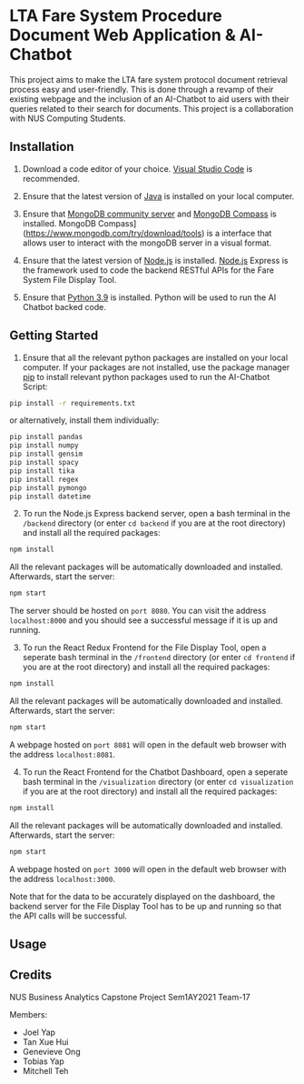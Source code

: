 # LTA Fare System Procedure Document Web Application & AI-Chatbot

This project aims to make the LTA fare system protocol document retrieval process easy and user-friendly. This is done through a revamp of their existing webpage and the inclusion of an AI-Chatbot to aid users with their queries related to their search for documents. This project is a collaboration with NUS Computing Students.

## Installation

1. Download a code editor of your choice. [Visual Studio Code](https://code.visualstudio.com/download) is recommended. 

2. Ensure that the latest version of [Java](jdk.java.net/17/) is installed on your local computer.

3. Ensure that [MongoDB community server](https://www.mongodb.com/try/download) and [MongoDB Compass](https://www.mongodb.com/try/download/tools) is installed.
MongoDB Compass](https://www.mongodb.com/try/download/tools) is a interface that allows user to interact with the mongoDB server in a visual format.

4. Ensure that the latest version of [Node.js](https://nodejs.org/en/download/) is installed. 
[Node.js](https://nodejs.org/en/download/) Express is the framework used to code the backend RESTful APIs for the Fare System File Display Tool.

5. Ensure that [Python 3.9](https://www.python.org/downloads/) is installed. 
Python will be used to run the AI Chatbot backed code.

## Getting Started

1. Ensure that all the relevant python packages are installed on your local computer.
If your packages are not installed, use the package manager [pip](https://pip.pypa.io/en/stable/) to install relevant python packages used to run the AI-Chatbot Script:

```bash
pip install -r requirements.txt
``` 

or alternatively, install them individually:

```bash
pip install pandas
pip install numpy
pip install gensim
pip install spacy
pip install tika
pip install regex
pip install pymongo
pip install datetime
```

2. To run the Node.js Express backend server, open a bash terminal in the `/backend` directory (or enter `cd backend` if you are at the root directory) and install all the required packages:

```bash
npm install
```

All the relevant packages will be automatically downloaded and installed. Afterwards, start the server:

```bash
npm start
```

The server should be hosted on `port 8080`. You can visit the address `localhost:8000` and you should see a successful message if it is up and running.

3. To run the React Redux Frontend for the File Display Tool, open a seperate bash terminal in the `/frontend` directory (or enter `cd frontend` if you are at the root directory) and install all the required packages:

```bash
npm install
```

All the relevant packages will be automatically downloaded and installed. Afterwards, start the server:

```bash
npm start
```

A webpage hosted on `port 8081` will open in the default web browser with the address `localhost:8081`.

4. To run the React Frontend for the Chatbot Dashboard, open a seperate bash terminal in the `/visualization` directory (or enter `cd visualization` if you are at the root directory) and install all the required packages:

```bash
npm install
```

All the relevant packages will be automatically downloaded and installed. Afterwards, start the server:

```bash
npm start
```

A webpage hosted on `port 3000` will open in the default web browser with the address `localhost:3000`. 

Note that for the data to be accurately displayed on the dashboard, the backend server for the File Display Tool has to be up and running so that the API calls will be successful.


## Usage

## Credits

NUS Business Analytics Capstone Project Sem1AY2021 Team-17

Members:
* Joel Yap
* Tan Xue Hui
* Genevieve Ong
* Tobias Yap
* Mitchell Teh
